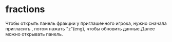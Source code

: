 # fractions

Чтобы открыть панель фракции у приглашенного игрока, нужно сначала пригласить , потом нажать "z"(eng), чтобы обновить данные.Далее можно открывать панель.
